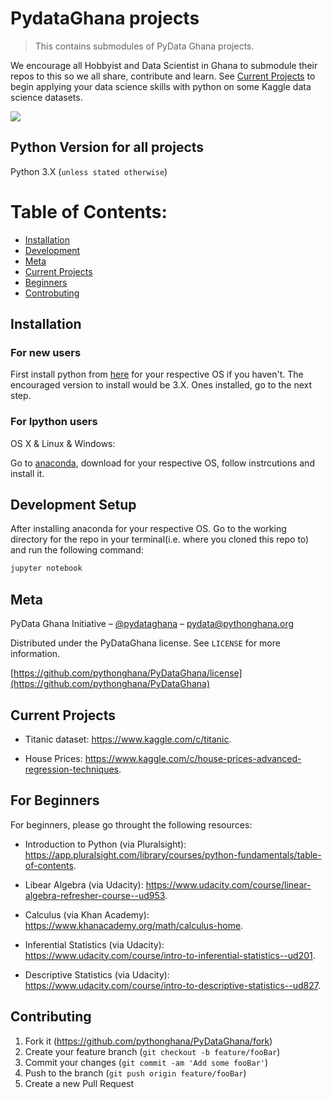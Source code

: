 # PydataGhana projects
> This contains submodules of PyData Ghana projects.

<!-- [![NPM Version][npm-image]][npm-url]
[![Build Status][travis-image]][travis-url]
[![Downloads Stats][npm-downloads]][npm-url] -->

We encourage all Hobbyist and Data Scientist in Ghana to submodule their repos to this so we all share, contribute and learn.
See [Current Projects](#current-projects) to begin applying your data science skills with python on some Kaggle data science datasets.

![](header.png)

## Python Version for all projects

Python 3.X (``unless stated otherwise``)

# Table of Contents:

* [Installation](#installation)
* [Development](#development-setup)
* [Meta](#meta)
* [Current Projects](#current-projects)
* [Beginners](#for-beginners)
* [Controbuting](#contributing)

## Installation

### For new users
First install python from [here](https://www.python.org/downloads/) for your respective OS if you haven't. The encouraged version to install would be 3.X. Ones installed, go to the next step.

### For Ipython users
OS X & Linux & Windows:

Go to [anaconda](https://www.anaconda.com/download/), download for your respective OS, follow instrcutions and install it.

## Development Setup

After installing anaconda for your respective OS. Go to the working directory for the repo in your terminal(i.e. where you cloned this repo to) and run the following command:

```sh
jupyter notebook
```


## Meta

PyData Ghana Initiative – [@pydataghana](https://twitter.com/pydataghana) – pydata@pythonghana.org

Distributed under the PyDataGhana license. See ``LICENSE`` for more information.

[https://github.com/pythonghana/PyDataGhana/license](https://github.com/pythonghana/PyDataGhana)

## Current Projects

* Titanic dataset: https://www.kaggle.com/c/titanic.

* House Prices: https://www.kaggle.com/c/house-prices-advanced-regression-techniques.

## For Beginners

For beginners, please go throught the following resources:

* Introduction to Python (via Pluralsight): https://app.pluralsight.com/library/courses/python-fundamentals/table-of-contents.

* Libear Algebra (via Udacity): https://www.udacity.com/course/linear-algebra-refresher-course--ud953.

* Calculus (via Khan Academy): https://www.khanacademy.org/math/calculus-home.

* Inferential Statistics (via Udacity): https://www.udacity.com/course/intro-to-inferential-statistics--ud201.

* Descriptive Statistics (via Udacity): https://www.udacity.com/course/intro-to-descriptive-statistics--ud827.

## Contributing

1. Fork it (<https://github.com/pythonghana/PyDataGhana/fork>)
2. Create your feature branch (`git checkout -b feature/fooBar`)
3. Commit your changes (`git commit -am 'Add some fooBar'`)
4. Push to the branch (`git push origin feature/fooBar`)
5. Create a new Pull Request

<!-- Markdown link & img dfn's -->
<!-- [npm-image]: https://img.shields.io/npm/v/datadog-metrics.svg?style=flat-square
[npm-url]: https://npmjs.org/package/datadog-metrics
[npm-downloads]: https://img.shields.io/npm/dm/datadog-metrics.svg?style=flat-square
[travis-image]: https://img.shields.io/travis/dbader/node-datadog-metrics/master.svg? -->
